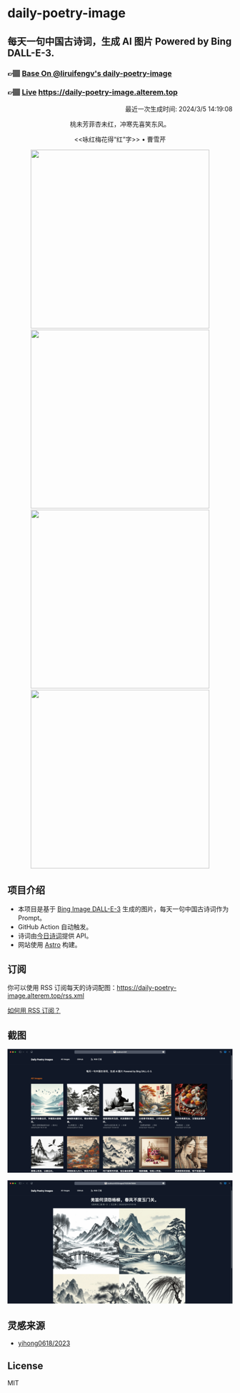 
# daily-poetry-image

## 每天一句中国古诗词，生成 AI 图片 Powered by Bing DALL-E-3.

### 👉🏽 [Base On @liruifengv's daily-poetry-image](https://github.com/liruifengv/daily-poetry-image)

### 👉🏽 [Live](https://daily-poetry-image.alterem.top/) https://daily-poetry-image.alterem.top

<p align="right">
  最近一次生成时间: 2024/3/5 14:19:08
</p>
<p align="center">
桃未芳菲杏未红，冲寒先喜笑东风。
</p>
<p align="center">
<<咏红梅花得“红”字>> • 曹雪芹
</p>
<p align="center">
<img src="https://tse1.mm.bing.net/th/id/OIG2.zE42V2Y8esEqZYX05AKa" height="400" width="400" />
<img src="https://tse3.mm.bing.net/th/id/OIG2.xX.1f4ICIxCQpgifsTD2" height="400" width="400" />
<img src="https://tse1.mm.bing.net/th/id/OIG2.irLLN9Pq7J.Z9JtkHmWC" height="400" width="400" />
<img src="https://tse2.mm.bing.net/th/id/OIG2.JzRjvcSiwQBfLDJDJgi7" height="400" width="400" />
</p>

## 项目介绍

-   本项目是基于 [Bing Image DALL-E-3](https://www.bing.com/images/create) 生成的图片，每天一句中国古诗词作为 Prompt。
-   GitHub Action 自动触发。
-   诗词由[今日诗词](https://www.jinrishici.com/)提供 API。
-   网站使用 [Astro](https://astro.build) 构建。

## 订阅

你可以使用 RSS 订阅每天的诗词配图：https://daily-poetry-image.alterem.top/rss.xml

[如何用 RSS 订阅？](https://zhuanlan.zhihu.com/p/55026716)

## 截图

![图片列表](./screenshots/Snipaste_2023-12-28_21-00-26.png)

![图片详情](./screenshots/Snipaste_2023-12-28_21-00-53.png)

## 灵感来源

-   [yihong0618/2023](https://github.com/yihong0618/2023)

## License

MIT
